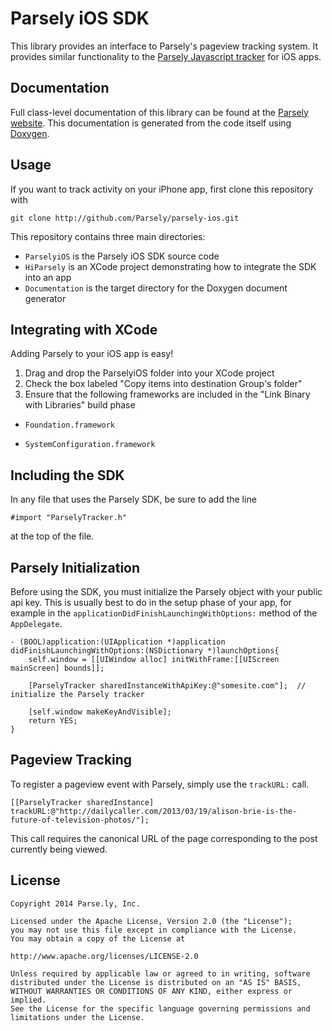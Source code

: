 Parsely iOS SDK
===============

This library provides an interface to Parsely's pageview tracking system. It
provides similar functionality to the [Parsely Javascript tracker](http://www.parsely.com/docs/integration/tracking/basic.html)
for iOS apps.

Documentation
-------------

Full class-level documentation of this library can be found at the
[Parsely website](http://www.parsely.com/sdk/ios/index.html). This documentation
is generated from the code itself using [Doxygen](http://www.stack.nl/~dimitri/doxygen/).

Usage
-----

If you want to track activity on your iPhone app, first clone this repository with

    git clone http://github.com/Parsely/parsely-ios.git

This repository contains three main directories:

* `ParselyiOS` is the Parsely iOS SDK source code
* `HiParsely` is an XCode project demonstrating how to integrate the SDK into an app
* `Documentation` is the target directory for the Doxygen document generator


Integrating with XCode
----------------------

Adding Parsely to your iOS app is easy!

1. Drag and drop the ParselyiOS folder into your XCode project
2. Check the box labeled "Copy items into destination Group's folder"
3. Ensure that the following frameworks are included in the "Link Binary with Libraries" build phase

*  `Foundation.framework`

*  `SystemConfiguration.framework`

Including the SDK
-----------------

In any file that uses the Parsely SDK, be sure to add the line

    #import "ParselyTracker.h"

at the top of the file.

Parsely Initialization
----------------------

Before using the SDK, you must initialize the Parsely object with your public api key. This is usually best to do in the setup phase of your app, for example in the `applicationDidFinishLaunchingWithOptions:` method of the `AppDelegate`.

    - (BOOL)application:(UIApplication *)application didFinishLaunchingWithOptions:(NSDictionary *)launchOptions{
        self.window = [[UIWindow alloc] initWithFrame:[[UIScreen mainScreen] bounds]];

        [ParselyTracker sharedInstanceWithApiKey:@"somesite.com"];  // initialize the Parsely tracker

        [self.window makeKeyAndVisible];
        return YES;
    }

Pageview Tracking
-----------------

To register a pageview event with Parsely, simply use the `trackURL:` call.

    [[ParselyTracker sharedInstance] trackURL:@"http://dailycaller.com/2013/03/19/alison-brie-is-the-future-of-television-photos/"];

This call requires the canonical URL of the page corresponding to the post currently being viewed.

License
-------

    Copyright 2014 Parse.ly, Inc.

    Licensed under the Apache License, Version 2.0 (the "License");
    you may not use this file except in compliance with the License.
    You may obtain a copy of the License at

    http://www.apache.org/licenses/LICENSE-2.0

    Unless required by applicable law or agreed to in writing, software
    distributed under the License is distributed on an "AS IS" BASIS,
    WITHOUT WARRANTIES OR CONDITIONS OF ANY KIND, either express or implied.
    See the License for the specific language governing permissions and
    limitations under the License.
